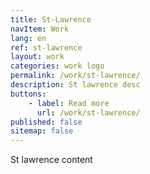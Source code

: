 ```yaml
---
title: St-Lawrence
navItem: Work
lang: en
ref: st-lawrence
layout: work
categories: work logo
permalink: /work/st-lawrence/
description: St lawrence desc
buttons:
    - label: Read more
      url: /work/st-lawrence/
published: false
sitemap: false
---
```


St lawrence content
